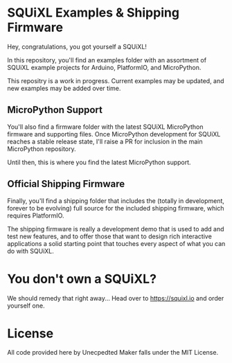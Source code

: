 # SQUiXL Examples & Shipping Firmware
Hey, congratulations, you got yourself a SQUiXL!

In this repository, you'll find an examples folder with an assortment of SQUiXL example projects for Arduino, PlatformIO, and MicroPython.

This repositry is a work in progress. Current examples may be updated, and new examples may be added over time.

## MicroPython Support
You'll also find a firmware folder with the latest SQUiXL MicroPython firmware and supporting files. Once MicroPython development for SQUiXL reaches a stable release state, I'll raise a PR for inclusion in the main MicroPython repository.

Until then, this is where you find the latest MicroPython support.

## Official Shipping Firmware
Finally, you'll find a shipping folder that includes the (totally in development, forever to be evolving) full source for the included shipping firmware, which requires PlatformIO.

The shipping firmware is really a development demo that is used to add and test new features, and to offer those that want to design rich interactive applications a solid starting point that touches every aspect of what you can do with SQUiXL. 

# You don't own a SQUiXL?
We should remedy that right away... Head over to https://squixl.io and order yourself one.

# License

All code provided here by Unecpedted Maker falls under the MIT License.